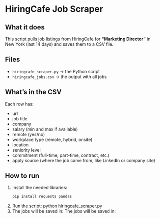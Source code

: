 # HiringCafe Job Scraper

## What it does
This script pulls job listings from HiringCafe for **“Marketing Director”** in New York (last 14 days) and saves them to a CSV file.

## Files
- `hiringcafe_scraper.py` → the Python script  
- `hiringcafe_jobs.csv` → the output with all jobs  

## What’s in the CSV
Each row has:
- url  
- job title  
- company  
- salary (min and max if available)  
- remote (yes/no)  
- workplace type (remote, hybrid, onsite)  
- location  
- seniority level  
- commitment (full-time, part-time, contract, etc.)  
- apply source (where the job came from, like LinkedIn or company site)  

## How to run
1. Install the needed libraries:
   ```bash
   pip install requests pandas
2. Run the script:
   python hiringcafe_scraper.py
3. The jobs will be saved in:
   The jobs will be saved in:
